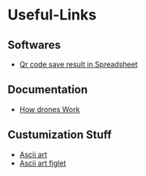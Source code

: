 # Useful-Links

## Softwares
* [Qr code save result in Spreadsheet](http://www.qrcodeshowto.com/qr-code-webcam-to-excel-or-google-spreadsheet-zbar/)

## Documentation
* [How drones Work](https://www.linkedin.com/pulse/how-do-drones-work-part-1-introduction-tiziano-fiorenzani/)

## Custumization Stuff
* [Ascii art](https://csl.name/jp2a/)
* [Ascii art figlet](http://www.figlet.org/)
